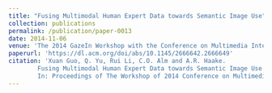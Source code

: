 ```yaml
---
title: "Fusing Multimodal Human Expert Data towards Semantic Image Use"
collection: publications
permalink: /publication/paper-0013
date: 2014-11-06
venue: 'The 2014 GazeIn Workshop with the Conference on Multimedia Interaction (ICMI 2014)'
paperurl: 'https://dl.acm.org/doi/abs/10.1145/2666642.2666649'
citation: 'Xuan Guo, Q. Yu, Rui Li, C.O. Alm and A.R. Haake.
        Fusing Multimodal Human Expert Data towards Semantic Image Use.
        In: Proceedings of The Workshop of 2014 Conference on Multimedia Interaction (ICMI 2014), 21--26, November 2014.'
---
```

